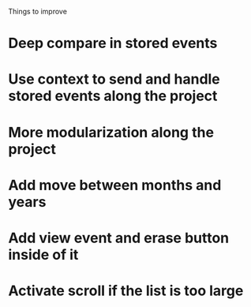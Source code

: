 Things to improve

# Deep compare in stored events

# Use context to send and handle stored events along the project

# More modularization along the project

# Add move between months and years

# Add view event and erase button inside of it

# Activate scroll if the list is too large
